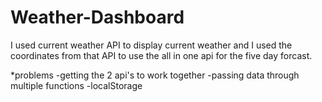 # Weather-Dashboard
I used current weather API to display current weather and I used the coordinates from that API to use the all in one api for the five day forcast.

*problems
-getting the 2 api's to work together
-passing data through multiple functions
-localStorage

